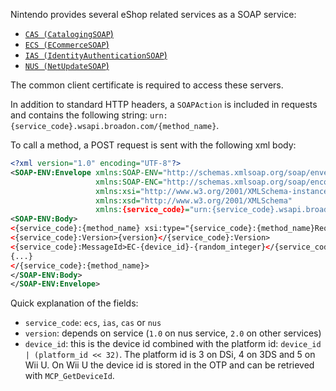 Nintendo provides several eShop related services as a SOAP service:

* [`CAS (CatalogingSOAP`)](CAS-Server)
* [`ECS (ECommerceSOAP`)](ECS-Server)
* [`IAS (IdentityAuthenticationSOAP`)](IAS-Server)
* [`NUS (NetUpdateSOAP`)](NUS-Server)

The common client certificate is required to access these servers.

In addition to standard HTTP headers, a `SOAPAction` is included in requests and contains the following string: `urn:{service_code}.wsapi.broadon.com/{method_name}`.

To call a method, a POST request is sent with the following xml body:

```xml
<?xml version="1.0" encoding="UTF-8"?>
<SOAP-ENV:Envelope xmlns:SOAP-ENV="http://schemas.xmlsoap.org/soap/envelope/"
                   xmlns:SOAP-ENC="http://schemas.xmlsoap.org/soap/encoding/"
                   xmlns:xsi="http://www.w3.org/2001/XMLSchema-instance"
                   xmlns:xsd="http://www.w3.org/2001/XMLSchema"
                   xmlns:{service_code}="urn:{service_code}.wsapi.broadon.com">
<SOAP-ENV:Body>
<{service_code}:{method_name} xsi:type="{service_code}:{method_name}RequestType">
<{service_code}:Version>{version}</{service_code}:Version>
<{service_code}:MessageId>EC-{device_id}-{random_integer}</{service_code}:MessageId>
{...}
</{service_code}:{method_name}>
</SOAP-ENV:Body>
</SOAP-ENV:Envelope>
```

Quick explanation of the fields:

* `service_code`: `ecs`, `ias`, `cas` or `nus`
* `version`: depends on service (`1.0` on nus service, `2.0` on other services)
* `device_id`: this is the device id combined with the platform id: `device_id | (platform_id << 32)`. The platform id is 3 on DSi, 4 on 3DS and 5 on Wii U. On Wii U the device id is stored in the OTP and can be retrieved with `MCP_GetDeviceId`.